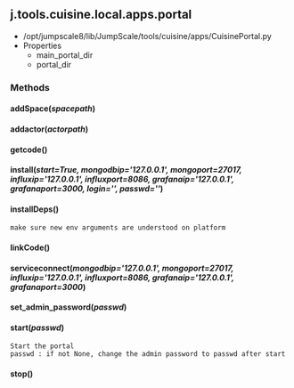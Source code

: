<!-- toc -->
## j.tools.cuisine.local.apps.portal

- /opt/jumpscale8/lib/JumpScale/tools/cuisine/apps/CuisinePortal.py
- Properties
    - main_portal_dir
    - portal_dir

### Methods

#### addSpace(*spacepath*) 

#### addactor(*actorpath*) 

#### getcode() 

#### install(*start=True, mongodbip='127.0.0.1', mongoport=27017, influxip='127.0.0.1', influxport=8086, grafanaip='127.0.0.1', grafanaport=3000, login='', passwd=''*) 

#### installDeps() 

```
make sure new env arguments are understood on platform

```

#### linkCode() 

#### serviceconnect(*mongodbip='127.0.0.1', mongoport=27017, influxip='127.0.0.1', influxport=8086, grafanaip='127.0.0.1', grafanaport=3000*) 

#### set_admin_password(*passwd*) 

#### start(*passwd*) 

```
Start the portal
passwd : if not None, change the admin password to passwd after start

```

#### stop() 

